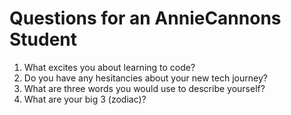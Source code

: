 # Questions for an AnnieCannons Student
1. What excites you about learning to code?
2. Do you have any hesitancies about your new tech journey?
3. What are three words you would use to describe yourself?
4. What are your big 3 (zodiac)?
